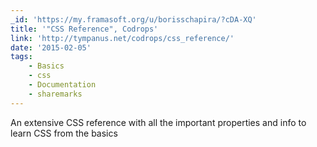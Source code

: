 ```yaml
---
_id: 'https://my.framasoft.org/u/borisschapira/?cDA-XQ'
title: '"CSS Reference", Codrops'
link: 'http://tympanus.net/codrops/css_reference/'
date: '2015-02-05'
tags:
    - Basics
    - css
    - Documentation
    - sharemarks
---
```


<div class="markdown"><p>An extensive CSS reference with all the important properties and info to learn CSS from the basics
</p></div>
